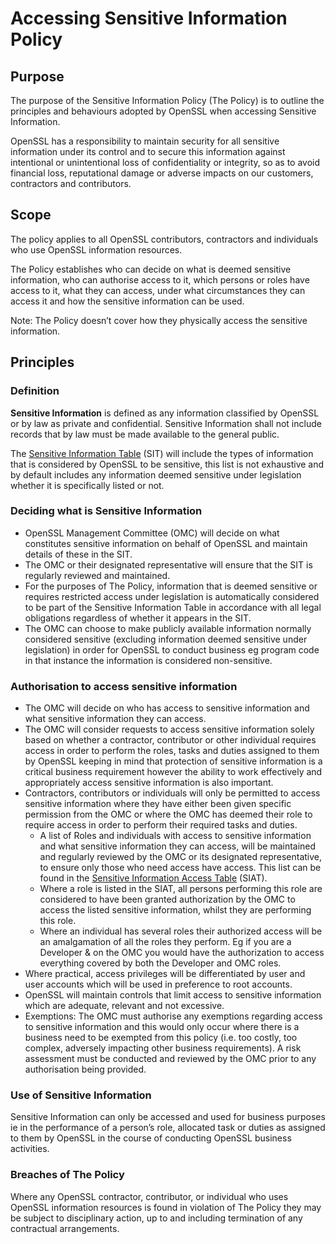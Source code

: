 # Accessing Sensitive Information Policy

## Purpose

The purpose of the Sensitive Information Policy (The Policy) is to outline the 
principles and behaviours adopted by OpenSSL when accessing Sensitive 
Information.  

OpenSSL has a responsibility to maintain security for all sensitive 
information under its control and to secure this information against 
intentional or unintentional loss of confidentiality or integrity, so as to 
avoid financial loss, reputational damage or adverse impacts on our customers, 
contractors and contributors.


## Scope

The policy applies to all OpenSSL contributors, contractors and individuals 
who use OpenSSL information resources.

The Policy establishes who can decide on what is deemed sensitive information, 
who can authorise access to it, which persons or roles have access to it, what 
they can access, under what circumstances they can access it and how the 
sensitive information can be used.

Note: The Policy doesn’t cover how they physically access the sensitive 
information.


## Principles

### Definition

**Sensitive Information** is defined as any information classified by OpenSSL 
or by law as private and confidential. Sensitive Information shall not include 
records that by law must be made available to the general public.  

The [Sensitive Information Table] (SIT) will include the types of information 
that is considered by OpenSSL to be sensitive, this list is not exhaustive and 
by default includes any information deemed sensitive under legislation whether 
it is specifically listed or not.

### Deciding what is Sensitive Information

* OpenSSL Management Committee (OMC) will decide on what constitutes 
  sensitive information on behalf of OpenSSL and maintain details of these
  in the SIT.
* The OMC or their designated representative will ensure that the SIT is 
  regularly reviewed and maintained.
* For the purposes of The Policy, information that is deemed sensitive or 
  requires restricted access under legislation is automatically considered 
  to be part of the Sensitive Information Table in accordance with all legal 
  obligations regardless of whether it appears in the SIT.
* The OMC can choose to make publicly available information normally 
  considered sensitive (excluding information deemed sensitive under 
  legislation) in order for OpenSSL to conduct business eg program code in 
  that instance the information is considered non-sensitive.


### Authorisation to access sensitive information

* The OMC will decide on who has access to sensitive information and what 
  sensitive information they can access.
* The OMC will consider requests to access sensitive information solely 
  based on whether a contractor, contributor or other individual requires 
  access in order to perform the roles, tasks and duties assigned to them by 
  OpenSSL keeping in mind that protection of sensitive information is a 
  critical business requirement however the ability to work effectively and 
  appropriately access sensitive information is also important. 
* Contractors, contributors or individuals will only be permitted to access 
  sensitive information where they have either been given specific 
  permission from the OMC or where the OMC has deemed their role to require 
  access in order to perform their required tasks and duties.
  * A list of Roles and individuals with access to sensitive information and 
    what sensitive information they can access, will be maintained and 
    regularly reviewed by the OMC or its designated representative, to ensure 
    only those who need access have access.  This list can be found in the 
    [Sensitive Information Access Table] (SIAT).
  * Where a role is listed in the SIAT, all persons performing this role are 
    considered to have been granted authorization by the OMC to access the 
    listed sensitive information, whilst they are performing this role.
  * Where an individual has several roles their authorized access will be an 
    amalgamation of all the roles they perform. Eg if you are a Developer & 
    on the OMC you would have the authorization to access everything covered 
    by both the  Developer and OMC roles.
* Where practical, access privileges will be differentiated by user and 
  user accounts which will be used in preference to root accounts.
* OpenSSL will maintain controls that limit access to sensitive information 
  which are adequate, relevant and not excessive.
* Exemptions: The OMC must authorise any exemptions regarding access to 
  sensitive information and this would only occur where there is a business 
  need to be exempted from this policy (i.e. too costly, too complex, 
  adversely impacting other business requirements). A risk assessment must 
  be conducted and reviewed by the OMC prior to any authorisation being 
  provided.


### Use of Sensitive Information

Sensitive Information can only be accessed and used for business purposes ie 
in the performance of a person’s role, allocated task or duties as assigned to 
them by OpenSSL in the course of conducting OpenSSL business activities.


### Breaches of The Policy

Where any OpenSSL contractor, contributor, or individual who uses OpenSSL 
information resources is found in violation of The Policy they may be subject 
to disciplinary action, up to and including termination of any contractual 
arrangements.

[Sensitive Information Table]: ../policy-supplemental/AccessSensitiveInfoPolicy_SIT.md
[Sensitive Information Access Table]: ../policy-supplemental/AccessSensitiveInfoPolicy_SIAT.md

